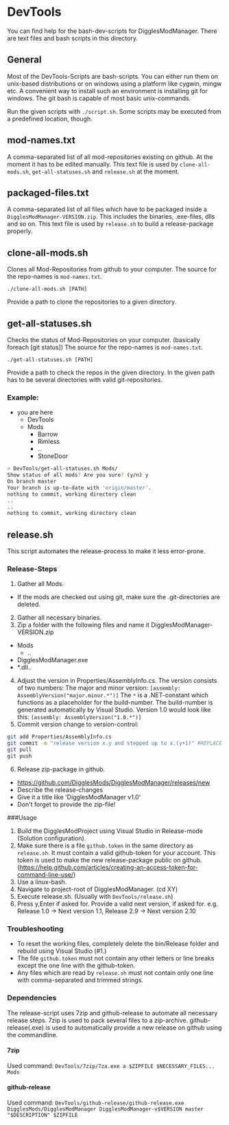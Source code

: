 # DevTools
You can find help for the bash-dev-scripts for DigglesModManager. There are text files and bash scripts in this directory.

## General
Most of the DevTools-Scripts are bash-scripts. You can either run them on unix-based distributions or on windows using a platform like cygwin, mingw etc. A convenient way
to install such an environment is installing git for windows. The git bash is capable of most basic unix-commands.

Run the given scripts with `./script.sh`. Some scripts may be executed from a predefined location, though.

## mod-names.txt
A comma-separated list of all mod-repositories existing on github. At the moment it has to be edited manually. This text file is used
by `clone-all-mods.sh`, `get-all-statuses.sh` and `release.sh` at the moment.

## packaged-files.txt
A comma-separated list of all files which have to be packaged inside a `DigglesModManager-VERSION.zip`. This includes the binaries, .exe-files, dlls and so on.
This text file is used by `release.sh` to build a release-package properly.

## clone-all-mods.sh
Clones all Mod-Repositories from github to your computer. The source for the repo-names is `mod-names.txt`.

`./clone-all-mods.sh [PATH]`

Provide a path to clone the repositories to a given directory.

## get-all-statuses.sh
Checks the status of Mod-Repositories on your computer. (basically foreach \[git status\]) The source for the repo-names is `mod-names.txt`.

`./get-all-statuses.sh [PATH]`

Provide a path to check the repos in the given directory. In the given path has to be several directories with valid git-repositories.

### Example:
- you are here
  - DevTools
  - Mods
    - Barrow
    - Rimless
    - ..
    - StoneDoor

```bash
> DevTools/get-all-statuses.sh Mods/
Show status of all mods? Are you sure? (y/n) y
On branch master
Your branch is up-to-date with 'origin/master'.
nothing to commit, working directory clean
..
..
nothing to commit, working directory clean
```

## release.sh
This script automates the release-process to make it less error-prone.

### Release-Steps

1. Gather all Mods.
  - If the mods are checked out using git, make sure the .git-directories are deleted.
2. Gather all necessary binaries.
3. Zip a folder with the following files and name it DigglesModManager-VERSION.zip
  - Mods
    - ..
  - DigglesModManager.exe
  - \*.dll..
4. Adjust the version in Properties/AssemblyInfo.cs. The version consists of two numbers: The major and minor version: `[assembly: AssemblyVersion("major.minor.*")]` The `*` is a .NET-constant which functions as a placeholder for the build-number. The build-number is generated automatically by Visual Studio. Version 1.0 would look like this: `[assembly: AssemblyVersion("1.0.*")]`
5. Commit version change to version-control:
  ```bash
 git add Properties/AssemblyInfo.cs
 git commit -m "release version x.y and stepped up to x.(y+1)" #REPLACE VERSION
 git pull
 git push
  ```
6. Release zip-package in github.
  - https://github.com/DigglesMods/DigglesModManager/releases/new
  - Describe the release-changes
  - Give it a title like 'DigglesModManager v1.0'
  - Don't forget to provide the zip-file!

###Usage

1. Build the DigglesModProject using Visual Studio in Release-mode (Solution configuration).
2. Make sure there is a file `github.token` in the same directory as `release.sh`. It must contain a valid github-token for your account. This token is used to make the new release-package public on github. (https://help.github.com/articles/creating-an-access-token-for-command-line-use/)
2. Use a linux-bash.
3. Navigate to project-root of DigglesModManager. (cd XY)
4. Execute release.sh. (Usually with `DevTools/release.sh`)
5. Press y,Enter if asked for. Provide a valid next version, if asked for. e.g. Release 1.0 -> Next version 1.1, Release 2.9 -> Next version 2.10

### Troubleshooting

 - To reset the working files, completely delete the bin/Release folder and rebuild using Visual Studio (#1.)
 - The file `github.token` must not contain any other letters or line breaks except the one line with the github-token.
 - Any files which are read by `release.sh` must not contain only one line with comma-separated and trimmed strings.

### Dependencies
The release-script uses 7zip and github-release to automate all necessary release steps. 7zip is used to pack several files to a zip-archive. github-release(.exe) is used to automatically provide a new release on github using the commandline.

#### 7zip
Used command:
`DevTools/7zip/7za.exe a $ZIPFILE $NECESSARY_FILES... Mods`

#### github-release
Used command:
`DevTools/github-release/github-release.exe DigglesMods/DigglesModManager DigglesModManager-v$VERSION master "$DESCRIPTION" $ZIPFILE`



